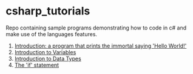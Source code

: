 # csharp_tutorials
Repo containing sample programs demonstrating how to code in c# and make use of the languages features.

1. [Introduction: a program that prints the immortal saying 'Hello World!'](https://github.com/nevtech/csharp_tutorials/blob/master/csharp_tutorials/src/01_the_first_program.cs)
2. [Introduction to Variables](https://github.com/nevtech/csharp_tutorials/blob/master/csharp_tutorials/src/02_introduction_to_variables.cs)
3. [Introduction to Data Types](https://github.com/nevtech/csharp_tutorials/blob/master/csharp_tutorials/src/03_introduction_to_data_types.cs)
4. [The 'if' statement](https://github.com/nevtech/csharp_tutorials/blob/master/csharp_tutorials/src/04_%20if_statement_demo.cs)
